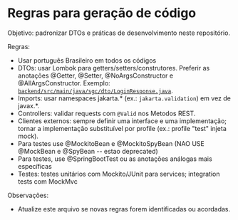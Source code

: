# Regras para geração de código

Objetivo: padronizar DTOs e práticas de desenvolvimento neste repositório.

Regras:
- Usar português Brasileiro em todos os códigos
- DTOs: usar Lombok para getters/setters/construtores. Preferir as anotações @Getter, @Setter, @NoArgsConstructor e @AllArgsConstructor. Exemplo: [`backend/src/main/java/sgc/dto/LoginResponse.java`](backend/src/main/java/sgc/dto/LoginResponse.java:1).
- Imports: usar namespaces jakarta.* (ex.: `jakarta.validation`) em vez de javax.*.
- Controllers: validar requests com `@Valid` nos Metodos REST.
- Clientes externos: sempre definir uma interface e uma implementação; tornar a implementação substituível por profile (ex.: profile "test" injeta mock).
- Para testes use @MockitoBean e @MockitoSpyBean (NAO USE @MockBean e @SpyBean -- estao deprecated)
- Para testes, use @SpringBootTest ou as anotações análogas mais específicas
- Testes: testes unitários com Mockito/JUnit para services; integration tests com MockMvc

Observações:
- Atualize este arquivo se novas regras forem identificadas ou acordadas.